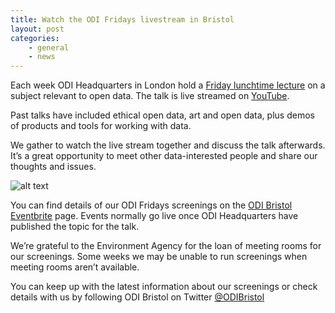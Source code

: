 ```yaml
---
title: Watch the ODI Fridays livestream in Bristol
layout: post
categories: 
    - general
    - news
---
```


Each week ODI Headquarters in London hold a [Friday lunchtime lecture](http://theodi.org/lunchtime-lectures) on a subject relevant to open data. The talk is live streamed on [YouTube](https://www.youtube.com/user/OpenDataInstituteUK).

<!-- more -->

Past talks have included ethical open data, art and open data, plus demos of products and tools for working with data.

We gather to watch the live stream together and discuss the talk afterwards. It’s a great opportunity to meet other data-interested people and share our thoughts and issues.

![alt text](https://BristolOpenData.github.io/assets/images/ODIFridays.jpg "Watching the ODI Fridays livestream")

You can find details of our ODI Fridays screenings on the [ODI Bristol Eventbrite](https://www.eventbrite.co.uk/o/odi-bristol-11444234774) page. Events normally go live once ODI Headquarters have published the topic for the talk.

We’re grateful to the Environment Agency for the loan of meeting rooms for our screenings. Some weeks we may be unable to run screenings when meeting rooms aren’t available.

You can keep up with the latest information about our screenings or check details with us by following ODI Bristol on Twitter [@ODIBristol](https://twitter.com/ODIBristol)
